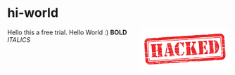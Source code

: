 # hi-world
Hello this a free trial. Hello World :)
<img align="right" src="https://github.com/Onyxed/hi-world/blob/master/images.png" width=200>
**BOLD**
*ITALICS*
